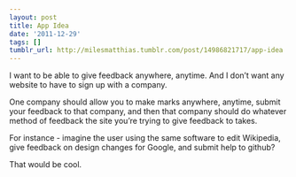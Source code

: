 ```yaml
---
layout: post
title: App Idea
date: '2011-12-29'
tags: []
tumblr_url: http://milesmatthias.tumblr.com/post/14986821717/app-idea
---
```

I want to be able to give feedback anywhere, anytime. And I don’t want any website to have to sign up with a company.

One company should allow you to make marks anywhere, anytime, submit your feedback to that company, and then that company should do whatever method of feedback the site you’re trying to give feedback to takes.

For instance - imagine the user using the same software to edit Wikipedia, give feedback on design changes for Google, and submit help to github?

That would be cool.
